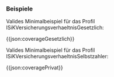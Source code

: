 ### Beispiele

Valides Minimalbeispiel für das Profil ISiKVersicherungsverhaeltnisGesetzlich:

{{json:coverageGesetzlich}}

Valides Minimalbeispiel für das Profil ISiKVersicherungsverhaeltnisSelbstzahler:

{{json:coveragePrivat}}